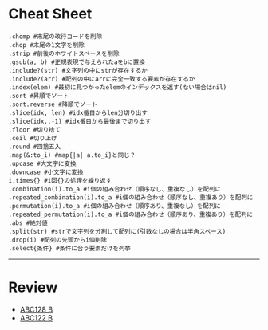 # Cheat Sheet

```
.chomp #末尾の改行コードを削除
.chop #末尾の1文字を削除
.strip #前後のホワイトスペースを削除
.gsub(a, b) #正規表現で与えられたaをbに置換
.include?(str) #文字列の中にstrが存在するか
.include?(arr) #配列の中にarrに完全一致する要素が存在するか
.index(elem) #最初に見つかったelemのインデックスを返す(ない場合はnil)
.sort #昇順でソート
.sort.reverse #降順でソート
.slice(idx, len) #idx番目からlen分切り出す
.slice(idx..-1) #idx番目から最後まで切り出す
.floor #切り捨て
.ceil #切り上げ
.round #四捨五入
.map(&:to_i) #map{|a| a.to_i}と同じ？
.upcase #大文字に変換
.downcase #小文字に変換
i.times{} #i回{}の処理を繰り返す
.combination(i).to_a #i個の組み合わせ（順序なし、重複なし）を配列に
.repeated_combination(i).to_a #i個の組み合わせ（順序なし、重複あり）を配列に
.permutation(i).to_a #i個の組み合わせ（順序あり、重複なし）を配列に
.repeated_permutation(i).to_a #i個の組み合わせ（順序あり、重複あり）を配列に
.abs #絶対値
.split(str) #strで文字列を分割して配列に(引数なしの場合は半角スペース)
.drop(i) #配列の先頭からi個削除
.select{条件} #条件に合う要素だけを列挙
```

---

# Review
* [ABC128 B](https://atcoder.jp/contests/abc128/tasks/abc128_b)
* [ABC122 B](https://atcoder.jp/contests/abc122/tasks/abc122_b)
